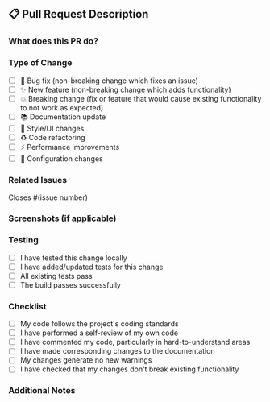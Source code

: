 ## 📋 Pull Request Description

### What does this PR do?
<!-- Describe the changes in this PR -->

### Type of Change
<!-- Mark the relevant option with an "x" -->
- [ ] 🐛 Bug fix (non-breaking change which fixes an issue)
- [ ] ✨ New feature (non-breaking change which adds functionality)
- [ ] 💥 Breaking change (fix or feature that would cause existing functionality to not work as expected)
- [ ] 📚 Documentation update
- [ ] 🎨 Style/UI changes
- [ ] ♻️ Code refactoring
- [ ] ⚡ Performance improvements
- [ ] 🔧 Configuration changes

### Related Issues
<!-- Link to related issues -->
Closes #(issue number)

### Screenshots (if applicable)
<!-- Add screenshots to help explain your changes -->

### Testing
<!-- Describe how you tested your changes -->
- [ ] I have tested this change locally
- [ ] I have added/updated tests for this change
- [ ] All existing tests pass
- [ ] The build passes successfully

### Checklist
<!-- Mark completed items with an "x" -->
- [ ] My code follows the project's coding standards
- [ ] I have performed a self-review of my own code
- [ ] I have commented my code, particularly in hard-to-understand areas
- [ ] I have made corresponding changes to the documentation
- [ ] My changes generate no new warnings
- [ ] I have checked that my changes don't break existing functionality

### Additional Notes
<!-- Any additional information or context -->